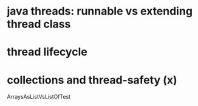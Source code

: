# java threads: runnable vs extending thread class

# thread lifecycle

# collections and thread-safety (x)

ArraysAsListVsListOfTest
